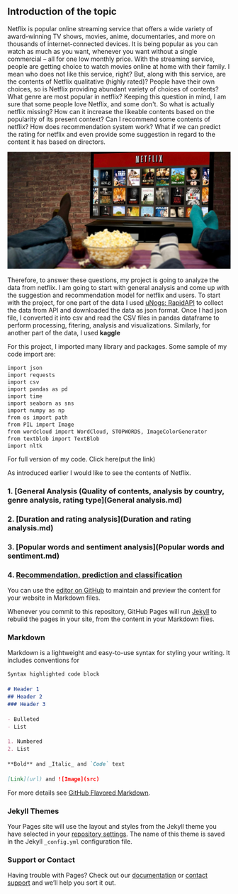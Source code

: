 ## Introduction of the topic


Netflix is popular online streaming service that offers a wide variety of award-winning TV shows, movies, anime, documentaries, and more on thousands of internet-connected devices. It is being popular as you can watch as much as you want, whenever you want without a single commercial – all for one low monthly price. With the streaming service, people are getting choice to watch movies online at home with their family. I mean who does not like this service, right? But, along with this service, are the contents of Netflix qualitative (highly rated)? People have their own choices, so is Netflix providing abundant variety of choices of contents? What genre are most popular in netflix? Keeping this question in mind, I am sure that some people love Netflix, and some don't. So what is actually netflix missing? How can it increase the likeable contents based on the popularity of its present context? Can I recommend some contents of netflix? How does recommendation system work? What if we can predict the rating for netflix and even provide some suggestion in regard to the content it has based on directors.

![Image](netflix.jpg)

Therefore, to answer these questions, my project is going to analyze the data from netflix. I am going to start with general analysis and come up with the suggestion and recommendation model for netflix and users. To start with the project, for one part of the data  I used [uNogs: RapidAPI](https://rapidapi.com/marketplace) to collect the data from API and downloaded the data as json format. Once I had json file, I converted it into csv and read the CSV files in pandas dataframe to perform processing, fitering, analysis and visualizations. Similarly, for another part of the data, I used **kaggle** 

For this project, I imported many library and packages. Some sample of my code import are:
```
import json
import requests
import csv
import pandas as pd
import time
import seaborn as sns
import numpy as np
from os import path
from PIL import Image
from wordcloud import WordCloud, STOPWORDS, ImageColorGenerator
from textblob import TextBlob
import nltk
```
For full version of my code. Click here(put the link)

As introduced earlier I would like to see the contents of Netflix. 
### 1. [General Analysis (Quality of contents, analysis by country, genre analysis, rating type](General analysis.md)
### 2. [Duration and rating analysis](Duration and rating analysis.md)
### 3. [Popular words and sentiment analysis](Popular words and sentiment.md)
### 4. [Recommendation, prediction and classification](Recommendations.md)


You can use the [editor on GitHub](https://github.com/ujjoli/third-individual-project/edit/gh-pages/index.md) to maintain and preview the content for your website in Markdown files.

Whenever you commit to this repository, GitHub Pages will run [Jekyll](https://jekyllrb.com/) to rebuild the pages in your site, from the content in your Markdown files.

### Markdown

Markdown is a lightweight and easy-to-use syntax for styling your writing. It includes conventions for

```markdown
Syntax highlighted code block

# Header 1
## Header 2
### Header 3

- Bulleted
- List

1. Numbered
2. List

**Bold** and _Italic_ and `Code` text

[Link](url) and ![Image](src)
```

For more details see [GitHub Flavored Markdown](https://guides.github.com/features/mastering-markdown/).

### Jekyll Themes

Your Pages site will use the layout and styles from the Jekyll theme you have selected in your [repository settings](https://github.com/ujjoli/third-individual-project/settings). The name of this theme is saved in the Jekyll `_config.yml` configuration file.

### Support or Contact

Having trouble with Pages? Check out our [documentation](https://docs.github.com/categories/github-pages-basics/) or [contact support](https://github.com/contact) and we’ll help you sort it out.
